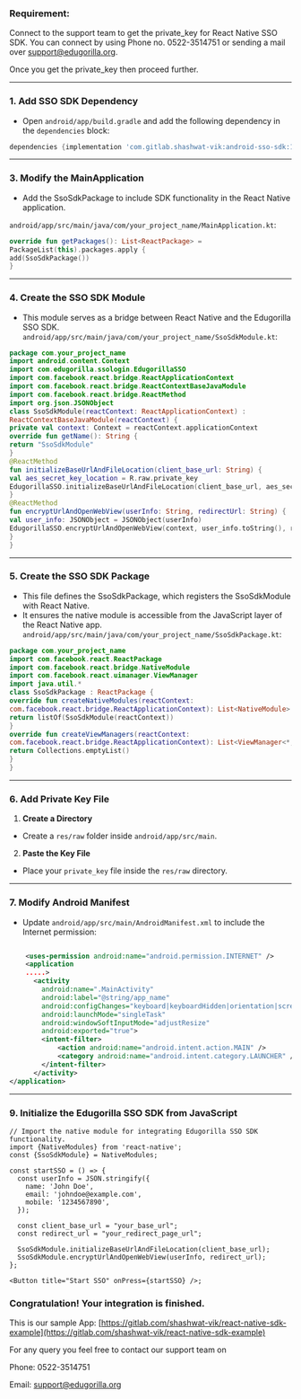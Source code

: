 ### Requirement:
Connect to the support team to get the private_key for React Native SSO SDK. You can connect by using Phone no. 0522-3514751 or sending a mail over [support@edugorilla.org](https://mailto:support@edugorilla.org).

Once you get the private_key then proceed further.

---
### 1. **Add SSO SDK Dependency**
- Open `android/app/build.gradle` and add the following dependency in the `dependencies` block:
```gradle
dependencies {implementation 'com.gitlab.shashwat-vik:android-sso-sdk:1.10'}
```
---
### 3. **Modify the MainApplication**
- Add the SsoSdkPackage to include SDK functionality in the React Native application.

`android/app/src/main/java/com/your_project_name/MainApplication.kt`:
```kotlin
override fun getPackages(): List<ReactPackage> =
PackageList(this).packages.apply {
add(SsoSdkPackage())
}

```
---
### 4. **Create the SSO SDK Module**

 * This module serves as a bridge between React Native and the Edugorilla SSO SDK.
`android/app/src/main/java/com/your_project_name/SsoSdkModule.kt`:
```kotlin
package com.your_project_name
import android.content.Context
import com.edugorilla.ssologin.EdugorillaSSO
import com.facebook.react.bridge.ReactApplicationContext
import com.facebook.react.bridge.ReactContextBaseJavaModule
import com.facebook.react.bridge.ReactMethod
import org.json.JSONObject
class SsoSdkModule(reactContext: ReactApplicationContext) :
ReactContextBaseJavaModule(reactContext) {
private val context: Context = reactContext.applicationContext
override fun getName(): String {
return "SsoSdkModule"
}
@ReactMethod
fun initializeBaseUrlAndFileLocation(client_base_url: String) {
val aes_secret_key_location = R.raw.private_key
EdugorillaSSO.initializeBaseUrlAndFileLocation(client_base_url, aes_secret_key_location)
}
@ReactMethod
fun encryptUrlAndOpenWebView(userInfo: String, redirectUrl: String) {
val user_info: JSONObject = JSONObject(userInfo)
EdugorillaSSO.encryptUrlAndOpenWebView(context, user_info.toString(), redirectUrl)
}
}
```
---
### 5. **Create the SSO SDK Package**
* This file defines the SsoSdkPackage, which registers the SsoSdkModule with React Native.
* It ensures the native module is accessible from the JavaScript layer of the React Native app.
`android/app/src/main/java/com/your_project_name/SsoSdkPackage.kt`:
```kotlin
package com.your_project_name
import com.facebook.react.ReactPackage
import com.facebook.react.bridge.NativeModule
import com.facebook.react.uimanager.ViewManager
import java.util.*
class SsoSdkPackage : ReactPackage {
override fun createNativeModules(reactContext:
com.facebook.react.bridge.ReactApplicationContext): List<NativeModule> {
return listOf(SsoSdkModule(reactContext))
}
override fun createViewManagers(reactContext:
com.facebook.react.bridge.ReactApplicationContext): List<ViewManager<*, *>> {
return Collections.emptyList()
}
}
```
---
### 6. **Add Private Key File**
1. **Create a Directory**
- Create a `res/raw` folder inside `android/app/src/main`.
2. **Paste the Key File**
- Place your `private_key` file inside the `res/raw` directory.
---
### 7. **Modify Android Manifest**
- Update `android/app/src/main/AndroidManifest.xml` to include the Internet permission:
```xml

    <uses-permission android:name="android.permission.INTERNET" />
    <application
    .....>
      <activity
        android:name=".MainActivity"
        android:label="@string/app_name"
        android:configChanges="keyboard|keyboardHidden|orientation|screenLayout|screenSize|smallestScreenSize|uiMode"
        android:launchMode="singleTask"
        android:windowSoftInputMode="adjustResize"
        android:exported="true">
        <intent-filter>
            <action android:name="android.intent.action.MAIN" />
            <category android:name="android.intent.category.LAUNCHER" />
        </intent-filter>
      </activity>
</application>
```
---
### 9. **Initialize the Edugorilla SSO SDK from JavaScript**
```tsx
// Import the native module for integrating Edugorilla SSO SDK functionality.
import {NativeModules} from 'react-native';
const {SsoSdkModule} = NativeModules;

const startSSO = () => {
  const userInfo = JSON.stringify({
    name: 'John Doe',
    email: 'johndoe@example.com', 
    mobile: '1234567890',
  });

  const client_base_url = "your_base_url";
  const redirect_url = "your_redirect_page_url";

  SsoSdkModule.initializeBaseUrlAndFileLocation(client_base_url);
  SsoSdkModule.encryptUrlAndOpenWebView(userInfo, redirect_url);
};

<Button title="Start SSO" onPress={startSSO} />;

```

### Congratulation! Your integration is finished.
This is our sample App:
[https://gitlab.com/shashwat-vik/react-native-sdk-example](https://gitlab.com/shashwat-vik/react-native-sdk-example)


For any query you feel free to contact our support team on

Phone: 0522-3514751

Email: [support@edugorilla.org](https://mailto:support@edugorilla.org)

